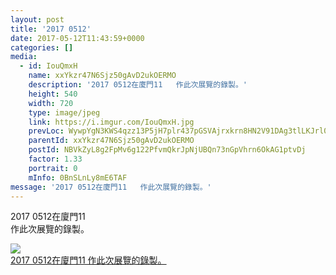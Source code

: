 ```yaml
---
layout: post
title: '2017 0512' 
date: 2017-05-12T11:43:59+0000 
categories: [] 
media:
  - id: IouQmxH
    name: xxYkzr47N6Sjz50gAvD2ukOERMO
    description: '2017 0512在廈門11   作此次展覽的錄製。'   
    height: 540
    width: 720
    type: image/jpeg
    link: https://i.imgur.com/IouQmxH.jpg
    prevLoc: WywpYgN3KWS4qzz13P5jH7plr437pGSVAjrxkrn8HN2V91DAg3tlLKJrl0l1tqX1BXkPjVfRwGkyXoQVFw5LWEXPjJUnm80XZ1voI09kNPx3qkspoWWlp32giQ3rlODAx6so2OB9XpmMCMQWwvzX95UK7xP8AnkmskMWDkZJj7HEJJomNQLvCZvnV99BjPSLjKrYwXEmFLWx22yNXMhxBMM6EKxwhmlDE95VK6UN1MlnNqp7fyZPw38wRXcjQEK25JlRFxO
    parentId: xxYkzr47N6Sjz50gAvD2ukOERMO
    postId: NBVkZyL8g2FpMv6g122PfvmQkrJpNjUBQn73nGpVhrn6OkAG1ptvDj
    factor: 1.33
    portrait: 0
    mInfo: 0BnSLnLy8mE6TAF
message: '2017 0512在廈門11   作此次展覽的錄製。'  
---
```


2017 0512在廈門11   
作此次展覽的錄製。


[//]: #media:  
<a href="https://i.imgur.com/IouQmxH.jpg"><img class="postImage" src="https://i.imgur.com/IouQmxHh.jpg" />  
2017 0512在廈門11 
作此次展覽的錄製。  
 </a>   
